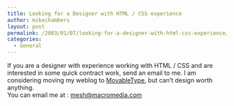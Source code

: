 ```yaml
---
title: Looking for a Designer with HTML / CSS experience
author: mikechambers
layout: post
permalink: /2003/01/07/looking-for-a-designer-with-html-css-experience/
categories:
  - General
---
```



If you are a designer with experience working with HTML / CSS and are interested in some quick contract work, send an email to me. I am considering moving my weblog to [MovableType][1], but can&#8217;t design worth anything.  
You can email me at : <mesh@macromedia.com>

 [1]: http://www.movabletype.org